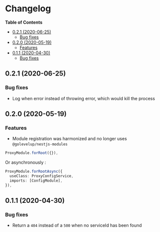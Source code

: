 # Changelog

**Table of Contents**

<!-- TOC depthFrom:2 depthTo:3 -->

- [0.2.1 (2020-06-25)](#021-2020-06-25)
  - [Bug fixes](#bug-fixes)
- [0.2.0 (2020-05-19)](#020-2020-05-19)
  - [Features](#features)
- [0.1.1 (2020-04-30)](#011-2020-04-30)
  - [Bug fixes](#bug-fixes-1)

<!-- /TOC -->

## 0.2.1 (2020-06-25)

### Bug fixes

- Log when error instead of throwing error, which would kill the process

## 0.2.0 (2020-05-19)

### Features

- Module registration was harmonized and no longer uses `@golevelup/nestjs-modules`

```ts
ProxyModule.forRoot({}),
```

Or asynchronously :

```ts
ProxyModule.forRootAsync({
  useClass: ProxyConfigService,
  imports: [ConfigModule],
}),
```

## 0.1.1 (2020-04-30)

### Bug fixes

- Return a `404` instead of a `500` when no serviceId has been found

